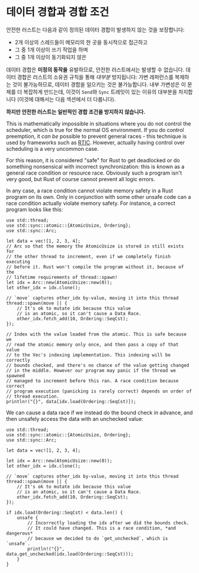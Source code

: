 # 데이터 경합과 경합 조건

안전한 러스트는 다음과 같이 정의된 데이터 경합이 발생하지 않는 것을 보장합니다:

* 2개 이상의 스레드들이 메모리의 한 곳을 동시적으로 접근하고
* 그 중 1개 이상이 쓰기 작업을 하며
* 그 중 1개 이상이 동기화되지 않은

데이터 경합은 **미정의 동작을** 유발하므로, 안전한 러스트에서는 발생할 수 없습니다. 데이터 경합은 러스트의 소유권 규칙을 통해 *대부분* 방지됩니다: 가변 레퍼런스를 복제하는 것이 불가능하므로, 데이터 경합을 일으키는 것은 불가능합니다. 
내부 가변성은 이 문제를 더 복잡하게 만드는데, 이것이 `Send`와 `Sync` 트레잇이 있는 이유의 대부분을 차지합니다 (이것에 대해서는 다음 섹션에서 더 다룹니다).

**하지만 안전한 러스트는 일반적인 경합 조건을 방지하지 않습니다.**

This is mathematically impossible in situations where you do not control the
scheduler, which is true for the normal OS environment. If you do control
preemption, it _can be_ possible to prevent general races - this technique is
used by frameworks such as [RTIC](https://github.com/rtic-rs/rtic). However,
actually having control over scheduling is a very uncommon case.

For this reason, it is considered "safe" for Rust to get deadlocked or do
something nonsensical with incorrect synchronization: this is known as a general
race condition or resource race. Obviously such a program isn't very good, but
Rust of course cannot prevent all logic errors.

In any case, a race condition cannot violate memory safety in a Rust program on
its own. Only in conjunction with some other unsafe code can a race condition
actually violate memory safety. For instance, a correct program looks like this:

```rust,no_run
use std::thread;
use std::sync::atomic::{AtomicUsize, Ordering};
use std::sync::Arc;

let data = vec![1, 2, 3, 4];
// Arc so that the memory the AtomicUsize is stored in still exists for
// the other thread to increment, even if we completely finish executing
// before it. Rust won't compile the program without it, because of the
// lifetime requirements of thread::spawn!
let idx = Arc::new(AtomicUsize::new(0));
let other_idx = idx.clone();

// `move` captures other_idx by-value, moving it into this thread
thread::spawn(move || {
    // It's ok to mutate idx because this value
    // is an atomic, so it can't cause a Data Race.
    other_idx.fetch_add(10, Ordering::SeqCst);
});

// Index with the value loaded from the atomic. This is safe because we
// read the atomic memory only once, and then pass a copy of that value
// to the Vec's indexing implementation. This indexing will be correctly
// bounds checked, and there's no chance of the value getting changed
// in the middle. However our program may panic if the thread we spawned
// managed to increment before this ran. A race condition because correct
// program execution (panicking is rarely correct) depends on order of
// thread execution.
println!("{}", data[idx.load(Ordering::SeqCst)]);
```

We can cause a data race if we instead do the bound check in advance, and then
unsafely access the data with an unchecked value:

```rust,no_run
use std::thread;
use std::sync::atomic::{AtomicUsize, Ordering};
use std::sync::Arc;

let data = vec![1, 2, 3, 4];

let idx = Arc::new(AtomicUsize::new(0));
let other_idx = idx.clone();

// `move` captures other_idx by-value, moving it into this thread
thread::spawn(move || {
    // It's ok to mutate idx because this value
    // is an atomic, so it can't cause a Data Race.
    other_idx.fetch_add(10, Ordering::SeqCst);
});

if idx.load(Ordering::SeqCst) < data.len() {
    unsafe {
        // Incorrectly loading the idx after we did the bounds check.
        // It could have changed. This is a race condition, *and dangerous*
        // because we decided to do `get_unchecked`, which is `unsafe`.
        println!("{}", data.get_unchecked(idx.load(Ordering::SeqCst)));
    }
}
```
